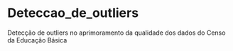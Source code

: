 # Deteccao_de_outliers
Detecção de outliers no aprimoramento da qualidade dos dados do Censo da Educação Básica

